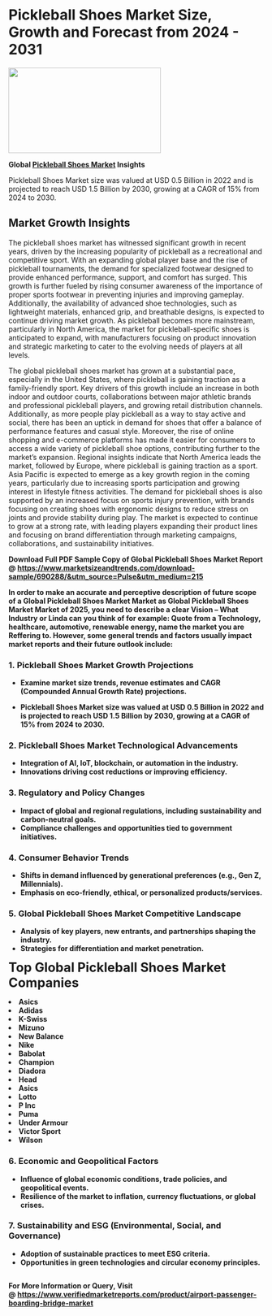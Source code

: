 <H1>Pickleball Shoes Market Size, Growth and Forecast from 2024 - 2031</H1><img class="aligncenter size-medium wp-image-584254" src="https://thirdeyenews.in/wp-content/uploads/2024/09/Global-Market-Research-300x168.jpeg" alt="" width="300" height="168" /><p><strong>Global&nbsp;<a href="https://www.marketsizeandtrends.com/download-sample/690288/&amp;utm_source=Pulse&amp;utm_medium=215">Pickleball Shoes Market</a> Insights</strong></p><p>Pickleball Shoes Market size was valued at USD 0.5 Billion in 2022 and is projected to reach USD 1.5 Billion by 2030, growing at a CAGR of 15% from 2024 to 2030.</p><p><h2>Market Growth Insights</h2> <p>The pickleball shoes market has witnessed significant growth in recent years, driven by the increasing popularity of pickleball as a recreational and competitive sport. With an expanding global player base and the rise of pickleball tournaments, the demand for specialized footwear designed to provide enhanced performance, support, and comfort has surged. This growth is further fueled by rising consumer awareness of the importance of proper sports footwear in preventing injuries and improving gameplay. Additionally, the availability of advanced shoe technologies, such as lightweight materials, enhanced grip, and breathable designs, is expected to continue driving market growth. As pickleball becomes more mainstream, particularly in North America, the market for pickleball-specific shoes is anticipated to expand, with manufacturers focusing on product innovation and strategic marketing to cater to the evolving needs of players at all levels.</p> <p><strong></strong></p> <p>The global pickleball shoes market has grown at a substantial pace, especially in the United States, where pickleball is gaining traction as a family-friendly sport. Key drivers of this growth include an increase in both indoor and outdoor courts, collaborations between major athletic brands and professional pickleball players, and growing retail distribution channels. Additionally, as more people play pickleball as a way to stay active and social, there has been an uptick in demand for shoes that offer a balance of performance features and casual style. Moreover, the rise of online shopping and e-commerce platforms has made it easier for consumers to access a wide variety of pickleball shoe options, contributing further to the market’s expansion. Regional insights indicate that North America leads the market, followed by Europe, where pickleball is gaining traction as a sport. Asia Pacific is expected to emerge as a key growth region in the coming years, particularly due to increasing sports participation and growing interest in lifestyle fitness activities. The demand for pickleball shoes is also supported by an increased focus on sports injury prevention, with brands focusing on creating shoes with ergonomic designs to reduce stress on joints and provide stability during play. The market is expected to continue to grow at a strong rate, with leading players expanding their product lines and focusing on brand differentiation through marketing campaigns, collaborations, and sustainability initiatives. <p><strong></p><p><span class=""><strong>Download Full PDF Sample Copy of Global Pickleball Shoes Market Report</strong> @ <a href="https://www.marketsizeandtrends.com/download-sample/690288/&amp;utm_source=Pulse&amp;utm_medium=215" target="_blank">https://www.marketsizeandtrends.com/download-sample/690288/&amp;utm_source=Pulse&amp;utm_medium=215</a></span></p><p>In order to make an accurate and perceptive description of future scope of a Global&nbsp;Pickleball Shoes Market Market as Global&nbsp;Pickleball Shoes Market Market of 2025, you need to describe a clear Vision &ndash; What Industry or Linda can you think of for example: Quote from a Technology, healthcare, automotive, renewable energy, name the market you are Reffering to. However, some general trends and factors usually impact market reports and their future outlook include:</p><h3>1.&nbsp;<strong>Pickleball Shoes Market Growth Projections</strong></h3><ul><li>Examine market size trends, revenue estimates and CAGR (Compounded Annual Growth Rate) projections.</li><li><p>Pickleball Shoes Market size was valued at USD 0.5 Billion in 2022 and is projected to reach USD 1.5 Billion by 2030, growing at a CAGR of 15% from 2024 to 2030.</p></li></ul><h3>2.&nbsp;<strong>Pickleball Shoes Market Technological Advancements</strong></h3><ul><li>Integration of AI, IoT, blockchain, or automation in the industry.</li><li>Innovations driving cost reductions or improving efficiency.</li></ul><h3>3.&nbsp;<strong>Regulatory and Policy Changes</strong></h3><ul><li>Impact of global and regional regulations, including sustainability and carbon-neutral goals.</li><li>Compliance challenges and opportunities tied to government initiatives.</li></ul><h3>4.&nbsp;<strong>Consumer Behavior Trends</strong></h3><ul><li>Shifts in demand influenced by generational preferences (e.g., Gen Z, Millennials).</li><li>Emphasis on eco-friendly, ethical, or personalized products/services.</li></ul><h3>5.&nbsp;<strong>Global Pickleball Shoes Market Competitive Landscape</strong></h3><ul><li>Analysis of key players, new entrants, and partnerships shaping the industry.</li><li>Strategies for differentiation and market penetration.</li></ul><p data-pm-slice="1 1 []"><span style="color: inherit; font-family: inherit; font-size: 25px;">Top Global Pickleball Shoes Market Companies</span></p><div class="" data-test-id=""><p><li>Asics</li><li> Adidas</li><li> K-Swiss</li><li> Mizuno</li><li> New Balance</li><li> Nike</li><li> Babolat</li><li> Champion</li><li> Diadora</li><li> Head</li><li> Asics</li><li> Lotto</li><li> P Inc</li><li> Puma</li><li> Under Armour</li><li> Victor Sport</li><li> Wilson</li></p></div><h3>6.&nbsp;<strong>Economic and Geopolitical Factors</strong></h3><ul><li>Influence of global economic conditions, trade policies, and geopolitical events.</li><li>Resilience of the market to inflation, currency fluctuations, or global crises.</li></ul><h3>7.&nbsp;<strong>Sustainability and ESG (Environmental, Social, and Governance)</strong></h3><ul><li>Adoption of sustainable practices to meet ESG criteria.</li><li>Opportunities in green technologies and circular economy principles.</li></ul><h2><strong style="font-size: 14px;">For More Information or Query, Visit @&nbsp;</strong><a style="background-color: #ffffff; font-size: 14px;" href="https://www.marketsizeandtrends.com/report/pickleball-shoes-market/" target="_blank">https://www.verifiedmarketreports.com/product/airport-passenger-boarding-bridge-market</a></h2>
